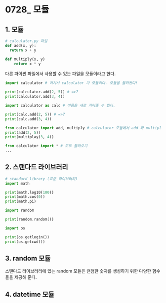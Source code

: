 # 0728_ 모듈 

## 1. 모듈 

```python
# calculator.py 파일 
def add(x, y):
  return x + y 

def multiply(x, y)
	return x * y
```

다른 파이썬 파일에서 사용할 수 있는 파일을 모듈이라고 한다. 

```python
import calculator # 여기서 calculator 가 모듈이다. 모듈을 불러왔다!

print(calculator.add(2, 5)) # =>7
print(calculator.add(3, 4))
```

```python
import calculator as calc # 이름을 새로 지어줄 수 있다. 

print(calc.add(2, 5)) # =>7
print(calc.add(3, 4))
```

```python
from calculator import add, multiply # calculator 모듈에서 add 와 multiply 함수를 불러온다. 
print(add(2, 5))
print(multiplay(3, 4))
```

```python
from calculator import * # 모두 불러오기 
...
```



## 2. 스탠다드 라이브러리 

```python
# standard library (표준 라이브러리) 
import math

print(math.log10(100))
print(math.cos(0))
print(math.pi)
```

```python
import random

print(random.random())

```

```python
import os 

print(os.getlogin())
print(os.getcwd())
```



## 3. random 모듈

스탠다드 라이브러리에 있는 random 모듈은 랜덤한 숫자를 생성하기 위한 다양한 함수들을 제공해 준다. 

## 4. datetime 모듈 


